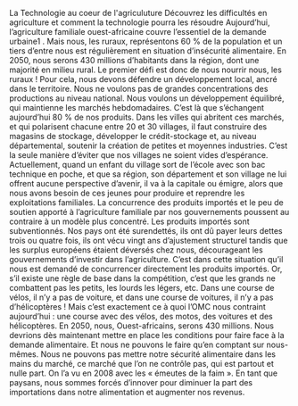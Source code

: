 La Technologie au coeur de l'agriculuture
Découvrez les difficultés en agriculture et comment la technologie pourra les résoudre
Aujourd’hui, l’agriculture familiale ouest-africaine couvre l’essentiel de la demande urbaine1 . Mais nous, les ruraux, représentons 60 % de la population et un tiers d’entre nous est régulièrement en situation d’insécurité alimentaire. En 2050, nous serons 430 millions d’habitants dans la région, dont une majorité en milieu rural. Le premier défi est donc de nous nourrir nous, les ruraux ! Pour cela, nous devons défendre un développement local, ancré dans le territoire. Nous ne voulons pas de grandes concentrations des productions au niveau national. Nous voulons un développement équilibré, qui maintienne les marchés hebdomadaires. C’est là que s’échangent aujourd’hui 80 % de nos produits. Dans les villes qui abritent ces marchés, et qui polarisent chacune entre 20 et 30 villages, il faut construire des magasins de stockage, développer le crédit-stockage et, au niveau départemental, soutenir la création de petites et moyennes industries. C’est la seule manière d’éviter que nos villages ne soient vides d’espérance. Actuellement, quand un enfant du village sort de l’école avec son bac technique en poche, et que sa région, son département et son village ne lui offrent aucune perspective d’avenir, il va à la capitale ou émigre, alors que nous avons besoin de ces jeunes pour produire et reprendre les exploitations familiales. La concurrence des produits importés et le peu de soutien apporté à l’agriculture familiale par nos gouvernements poussent au contraire à un modèle plus concentré. Les produits importés sont subventionnés. Nos pays ont été surendettés, ils ont dû payer leurs dettes trois ou quatre fois, ils ont vécu vingt ans d’ajustement structurel tandis que les surplus européens étaient déversés chez nous, décourageant les gouvernements d’investir dans l’agriculture. C’est dans cette situation qu’il nous est demandé de concurrencer directement les produits importés. Or, s’il existe une règle de base dans la compétition, c’est que les grands ne combattent pas les petits, les lourds les légers, etc. Dans une course de vélos, il n’y a pas de voiture, et dans une course de voitures, il n’y a pas d’hélicoptères ! Mais c’est exactement ce à quoi l’OMC nous contraint aujourd’hui : une course avec des vélos, des motos, des voitures et des hélicoptères. En 2050, nous, Ouest-africains, serons 430 millions. Nous devrions dès maintenant mettre en place les conditions pour faire face à la demande alimentaire. Et nous ne pouvons le faire qu’en comptant sur nous-mêmes. Nous ne pouvons pas mettre notre sécurité alimentaire dans les mains du marché, ce marché que l’on ne contrôle pas, qui est partout et nulle part. On l’a vu en 2008 avec les « émeutes de la faim ». En tant que paysans, nous sommes forcés d’innover pour diminuer la part des importations dans notre alimentation et augmenter nos revenus. 

